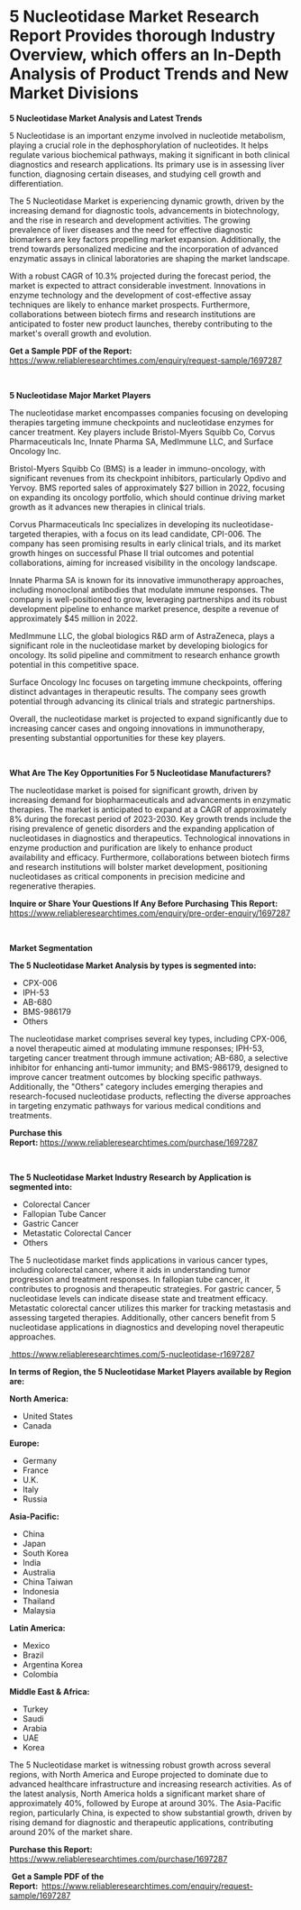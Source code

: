 <p><h1>5 Nucleotidase Market Research Report Provides thorough Industry Overview, which offers an In-Depth Analysis of Product Trends and New Market Divisions</h1></p><p><strong>5 Nucleotidase Market Analysis and Latest Trends</strong></p>
<p><p>5 Nucleotidase is an important enzyme involved in nucleotide metabolism, playing a crucial role in the dephosphorylation of nucleotides. It helps regulate various biochemical pathways, making it significant in both clinical diagnostics and research applications. Its primary use is in assessing liver function, diagnosing certain diseases, and studying cell growth and differentiation.</p><p>The 5 Nucleotidase Market is experiencing dynamic growth, driven by the increasing demand for diagnostic tools, advancements in biotechnology, and the rise in research and development activities. The growing prevalence of liver diseases and the need for effective diagnostic biomarkers are key factors propelling market expansion. Additionally, the trend towards personalized medicine and the incorporation of advanced enzymatic assays in clinical laboratories are shaping the market landscape.</p><p>With a robust CAGR of 10.3% projected during the forecast period, the market is expected to attract considerable investment. Innovations in enzyme technology and the development of cost-effective assay techniques are likely to enhance market prospects. Furthermore, collaborations between biotech firms and research institutions are anticipated to foster new product launches, thereby contributing to the market's overall growth and evolution.</p></p>
<p><strong>Get a Sample PDF of the Report:&nbsp;</strong> <a href="https://www.reliableresearchtimes.com/enquiry/request-sample/1697287?utm_campaign=2263&utm_medium=2&utm_source=Github&utm_content=ia&utm_term=19042025&utm_id=5-nucleotidase">https://www.reliableresearchtimes.com/enquiry/request-sample/1697287</a></p>
<p>&nbsp;</p>
<p><strong>5 Nucleotidase Major Market Players</strong></p>
<p><p>The nucleotidase market encompasses companies focusing on developing therapies targeting immune checkpoints and nucleotidase enzymes for cancer treatment. Key players include Bristol-Myers Squibb Co, Corvus Pharmaceuticals Inc, Innate Pharma SA, MedImmune LLC, and Surface Oncology Inc.</p><p>Bristol-Myers Squibb Co (BMS) is a leader in immuno-oncology, with significant revenues from its checkpoint inhibitors, particularly Opdivo and Yervoy. BMS reported sales of approximately $27 billion in 2022, focusing on expanding its oncology portfolio, which should continue driving market growth as it advances new therapies in clinical trials.</p><p>Corvus Pharmaceuticals Inc specializes in developing its nucleotidase-targeted therapies, with a focus on its lead candidate, CPI-006. The company has seen promising results in early clinical trials, and its market growth hinges on successful Phase II trial outcomes and potential collaborations, aiming for increased visibility in the oncology landscape.</p><p>Innate Pharma SA is known for its innovative immunotherapy approaches, including monoclonal antibodies that modulate immune responses. The company is well-positioned to grow, leveraging partnerships and its robust development pipeline to enhance market presence, despite a revenue of approximately $45 million in 2022.</p><p>MedImmune LLC, the global biologics R&D arm of AstraZeneca, plays a significant role in the nucleotidase market by developing biologics for oncology. Its solid pipeline and commitment to research enhance growth potential in this competitive space.</p><p>Surface Oncology Inc focuses on targeting immune checkpoints, offering distinct advantages in therapeutic results. The company sees growth potential through advancing its clinical trials and strategic partnerships.</p><p>Overall, the nucleotidase market is projected to expand significantly due to increasing cancer cases and ongoing innovations in immunotherapy, presenting substantial opportunities for these key players.</p></p>
<p>&nbsp;</p>
<p><strong>What Are The Key Opportunities For 5 Nucleotidase Manufacturers?</strong></p>
<p><p>The nucleotidase market is poised for significant growth, driven by increasing demand for biopharmaceuticals and advancements in enzymatic therapies. The market is anticipated to expand at a CAGR of approximately 8% during the forecast period of 2023-2030. Key growth trends include the rising prevalence of genetic disorders and the expanding application of nucleotidases in diagnostics and therapeutics. Technological innovations in enzyme production and purification are likely to enhance product availability and efficacy. Furthermore, collaborations between biotech firms and research institutions will bolster market development, positioning nucleotidases as critical components in precision medicine and regenerative therapies.</p></p>
<p><strong>Inquire or Share Your Questions If Any Before Purchasing This Report:</strong> <a href="https://www.reliableresearchtimes.com/enquiry/pre-order-enquiry/1697287?utm_campaign=2263&utm_medium=2&utm_source=Github&utm_content=ia&utm_term=19042025&utm_id=5-nucleotidase">https://www.reliableresearchtimes.com/enquiry/pre-order-enquiry/1697287</a></p>
<p>&nbsp;</p>
<p><strong>Market Segmentation</strong></p>
<p><strong>The 5 Nucleotidase Market Analysis by types is segmented into:</strong></p>
<p><ul><li>CPX-006</li><li>IPH-53</li><li>AB-680</li><li>BMS-986179</li><li>Others</li></ul></p>
<p><p>The nucleotidase market comprises several key types, including CPX-006, a novel therapeutic aimed at modulating immune responses; IPH-53, targeting cancer treatment through immune activation; AB-680, a selective inhibitor for enhancing anti-tumor immunity; and BMS-986179, designed to improve cancer treatment outcomes by blocking specific pathways. Additionally, the "Others" category includes emerging therapies and research-focused nucleotidase products, reflecting the diverse approaches in targeting enzymatic pathways for various medical conditions and treatments.</p></p>
<p><strong>Purchase this Report:&nbsp;</strong><a href="https://www.reliableresearchtimes.com/purchase/1697287?utm_campaign=2263&utm_medium=2&utm_source=Github&utm_content=ia&utm_term=19042025&utm_id=5-nucleotidase">https://www.reliableresearchtimes.com/purchase/1697287</a></p>
<p>&nbsp;</p>
<p><strong>The 5 Nucleotidase Market Industry Research by Application is segmented into:</strong></p>
<p><ul><li>Colorectal Cancer</li><li>Fallopian Tube Cancer</li><li>Gastric Cancer</li><li>Metastatic Colorectal Cancer</li><li>Others</li></ul></p>
<p><p>The 5 nucleotidase market finds applications in various cancer types, including colorectal cancer, where it aids in understanding tumor progression and treatment responses. In fallopian tube cancer, it contributes to prognosis and therapeutic strategies. For gastric cancer, 5 nucleotidase levels can indicate disease state and treatment efficacy. Metastatic colorectal cancer utilizes this marker for tracking metastasis and assessing targeted therapies. Additionally, other cancers benefit from 5 nucleotidase applications in diagnostics and developing novel therapeutic approaches.</p></p>
<p><a href="https://www.reliableresearchtimes.com/5-nucleotidase-r1697287?utm_campaign=2263&utm_medium=2&utm_source=Github&utm_content=ia&utm_term=19042025&utm_id=5-nucleotidase">&nbsp;https://www.reliableresearchtimes.com/5-nucleotidase-r1697287</a></p>
<p><strong>In terms of Region, the 5 Nucleotidase Market Players available by Region are:</strong></p>
<p>
    <p> <strong> North America: </strong>
        <ul>
            <li>United States</li>
            <li>Canada</li>
        </ul>
        </p> 
    <p> <strong> Europe: </strong>
        <ul>
            <li>Germany</li>
            <li>France</li>
            <li>U.K.</li>
            <li>Italy</li>
            <li>Russia</li>
        </ul>
        </p> 
    <p> <strong> Asia-Pacific: </strong>
        <ul>
            <li>China</li>
            <li>Japan</li>
            <li>South Korea</li>
            <li>India</li>
            <li>Australia</li>
            <li>China Taiwan</li>
            <li>Indonesia</li>
            <li>Thailand</li>
            <li>Malaysia</li>
        </ul>
        </p> 
    <p> <strong> Latin America: </strong>
        <ul>
            <li>Mexico</li>
            <li>Brazil</li>
            <li>Argentina Korea</li>
            <li>Colombia</li>
        </ul>
        </p> 
    <p> <strong> Middle East & Africa: </strong>
        <ul>
            <li>Turkey</li>
            <li>Saudi</li>
            <li>Arabia</li>
            <li>UAE</li>
            <li>Korea</li>
        </ul>
    </p>
    </p>
<p><p>The 5 Nucleotidase market is witnessing robust growth across several regions, with North America and Europe projected to dominate due to advanced healthcare infrastructure and increasing research activities. As of the latest analysis, North America holds a significant market share of approximately 40%, followed by Europe at around 30%. The Asia-Pacific region, particularly China, is expected to show substantial growth, driven by rising demand for diagnostic and therapeutic applications, contributing around 20% of the market share.</p></p>
<p><strong>Purchase this Report: </strong><a href="https://www.reliableresearchtimes.com/purchase/1697287?utm_campaign=2263&utm_medium=2&utm_source=Github&utm_content=ia&utm_term=19042025&utm_id=5-nucleotidase">https://www.reliableresearchtimes.com/purchase/1697287</a></p>
<p>&nbsp;<strong>Get a Sample PDF of the Report:&nbsp;&nbsp;</strong><a href="https://www.reliableresearchtimes.com/enquiry/request-sample/1697287?utm_campaign=2263&utm_medium=2&utm_source=Github&utm_content=ia&utm_term=19042025&utm_id=5-nucleotidase">https://www.reliableresearchtimes.com/enquiry/request-sample/1697287</a></p>
<p><strong></strong></p>
<p><p></p><p></p><p></p></p>